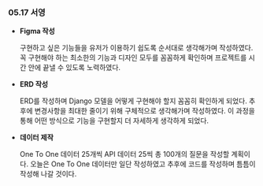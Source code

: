 ### 05.17 서영

- **Figma 작성**
    
    구현하고 싶은 기능들을 유저가 이용하기 쉽도록 순서대로 생각해가며 작성하였다. 꼭 구현해야 하는 최소한의 기능과 디자인 모두를 꼼꼼하게 확인하며 프로젝트를 시간 안에 끝낼 수 있도록 노력하였다.
    
- **ERD 작성**
    
    ERD를 작성하며 Django 모델을 어떻게 구현해야 할지 꼼꼼히 확인하게 되었다. 추후에 변경사항을 최대한 줄이기 위해 구체적으로 생각해가며 작성하였다. 이 과정을 통해 어떤 방식으로 기능을 구현할지 더 자세하게 생각하게 되었다.
    
- **데이터 제작**
    
    One To One 데이터 25개씩 API 데이터 25씩 총 100개의 질문을 작성할 계획이다. 오늘은 One To One 데이터만 일단 작성하였고 추후에 코드를 작성하며 틈틈이 작성해 나갈 것이다.